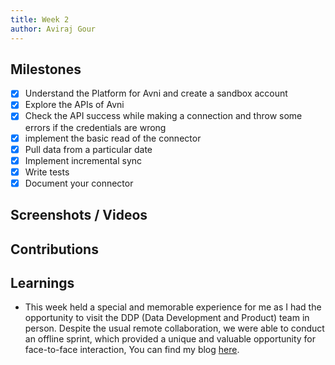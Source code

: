 ```yaml
---
title: Week 2
author: Aviraj Gour
---
```


## Milestones
- [x] Understand the Platform for Avni and create a sandbox account
- [x] Explore the APIs of Avni
- [x] Check the API success while making a connection and throw some errors if the credentials are wrong
- [x] implement the basic read of the connector
- [x] Pull data from a particular date
- [x] Implement incremental sync
- [x] Write tests
- [x] Document your connector

## Screenshots / Videos 

## Contributions

## Learnings

- This week held a special and memorable experience for me as I had the opportunity to visit the DDP (Data Development and Product) team in person. Despite the usual remote collaboration, we were able to conduct an offline sprint, which provided a unique and valuable opportunity for face-to-face interaction, You can find my blog [here](https://projecttech4dev.org/2023/07/16/udaipur-sprint-my-first-meetup-with-team/).

